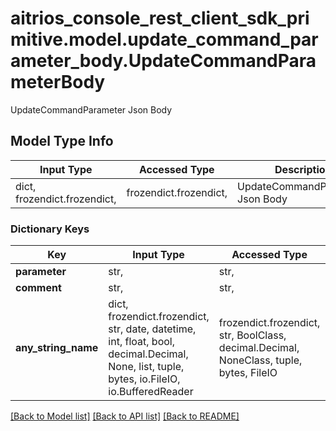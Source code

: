 # aitrios_console_rest_client_sdk_primitive.model.update_command_parameter_body.UpdateCommandParameterBody

UpdateCommandParameter Json Body

## Model Type Info
Input Type | Accessed Type | Description | Notes
------------ | ------------- | ------------- | -------------
dict, frozendict.frozendict,  | frozendict.frozendict,  | UpdateCommandParameter Json Body | 

### Dictionary Keys
Key | Input Type | Accessed Type | Description | Notes
------------ | ------------- | ------------- | ------------- | -------------
**parameter** | str,  | str,  | Parameter | 
**comment** | str,  | str,  | Comment | [optional] 
**any_string_name** | dict, frozendict.frozendict, str, date, datetime, int, float, bool, decimal.Decimal, None, list, tuple, bytes, io.FileIO, io.BufferedReader | frozendict.frozendict, str, BoolClass, decimal.Decimal, NoneClass, tuple, bytes, FileIO | any string name can be used but the value must be the correct type | [optional]

[[Back to Model list]](../../README.md#documentation-for-models) [[Back to API list]](../../README.md#documentation-for-api-endpoints) [[Back to README]](../../README.md)

